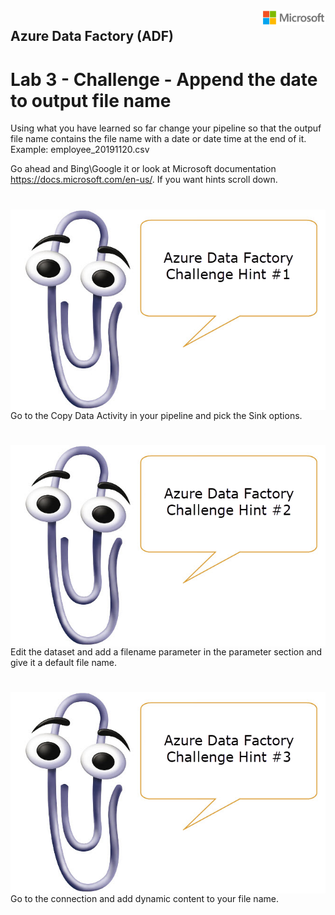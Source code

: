 <img style="float: right;" src="../../graphics/solutions-microsoft-logo-small.png">

## Azure Data Factory (ADF) 
# Lab 3 - Challenge - Append the date to output file name

Using what you have learned so far change your pipeline so that the outpuf file name contains the file name with
a date or date time at the end of it.  Example: employee_20191120.csv

Go ahead and Bing\Google it or look at Microsoft documentation https://docs.microsoft.com/en-us/.  If you want hints scroll down.

#
#
#
#
#
#
#
#
#
#
#
#
#
#
#
#
#
#
#
#

<img style="float: right;" src="../../graphics/clipyhint1.png">

Go to the Copy Data Activity in your pipeline and pick the Sink options.

#
#
#
#
#
#
#
#
#
#
#
#
#
#
#
#
#
#
#
#

<img style="float: right;" src="../../graphics/clipyhint2.png">

Edit the dataset and add a filename parameter in the parameter section and give it a default file name.

#
#
#
#
#
#
#
#
#
#
#
#
#
#
#
#
#
#
#
#

<img style="float: right;" src="../../graphics/clipyhint3.png">

Go to the connection and add dynamic content to your file name.

#
#
#
#
#
#
#
#
#
#
#
#
#
#
#
#
#
#
#
#

